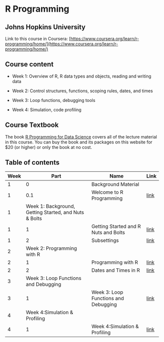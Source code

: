 # R Programming

## Johns Hopkins University

Link to this course in Coursera: [https://www.coursera.org/learn/r-programming/home/](https://www.coursera.org/learn/r-programming/home/)

## Course content

* Week 1: Overview of R, R data types and objects, reading and writing data

* Week 2: Control structures, functions, scoping rules, dates, and times

* Week 3: Loop functions, debugging tools

* Week 4: Simulation, code profiling

## Course Textbook

The book [R Programming for Data Science](http://bit.ly/rprogrammingcoursera) covers all of the lecture material in this course. You can buy the book and its packages on this website for $20 (or higher) or only the book at no cost.

## Table of contents

| Week | Part | Name | Link |
|---|---|---|---|
|1|0|Background Material||
|1|0.1|Welcome to R Programming|[link](tutorial/Week1/1.md)|
|1|Week 1: Background, Getting Started, and Nuts & Bolts|
|1|1|Getting Started and R Nuts and Bolts|[link](tutorial/Week1/2.md)|
|1|2|Subsettings|[link](tutorial/Week1/2_subsettings.md)|
|2|Week 2: Programming with R|
|2|1|Programming with R|[link](tutorial/Week2/1.md)|
|2|2|Dates and Times in R|[link](tutorial/Week2/2.md)|
|3|Week 3: Loop Functions and Debugging|
|3|1|Week 3: Loop Functions and Debugging|[link](tutorial/Week3/1.md)|
|4|Week 4:Simulation & Profiling|
|4|1|Week 4:Simulation & Profiling|[link](tutorial/Week4/1.md)|
